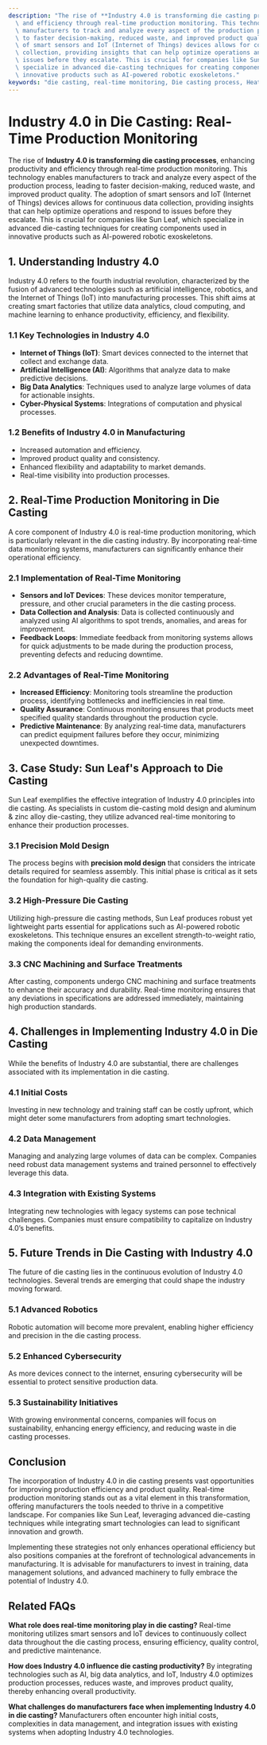 ```yaml
---
description: "The rise of **Industry 4.0 is transforming die casting processes**, enhancing productivity\
  \ and efficiency through real-time production monitoring. This technology enables\
  \ manufacturers to track and analyze every aspect of the production process, leading\
  \ to faster decision-making, reduced waste, and improved product quality. The adoption\
  \ of smart sensors and IoT (Internet of Things) devices allows for continuous data\
  \ collection, providing insights that can help optimize operations and respond to\
  \ issues before they escalate. This is crucial for companies like Sun Leaf, which\
  \ specialize in advanced die-casting techniques for creating components used in\
  \ innovative products such as AI-powered robotic exoskeletons."
keywords: "die casting, real-time monitoring, Die casting process, Heat dissipation structure"
---
```

# Industry 4.0 in Die Casting: Real-Time Production Monitoring

The rise of **Industry 4.0 is transforming die casting processes**, enhancing productivity and efficiency through real-time production monitoring. This technology enables manufacturers to track and analyze every aspect of the production process, leading to faster decision-making, reduced waste, and improved product quality. The adoption of smart sensors and IoT (Internet of Things) devices allows for continuous data collection, providing insights that can help optimize operations and respond to issues before they escalate. This is crucial for companies like Sun Leaf, which specialize in advanced die-casting techniques for creating components used in innovative products such as AI-powered robotic exoskeletons.

## **1. Understanding Industry 4.0**

Industry 4.0 refers to the fourth industrial revolution, characterized by the fusion of advanced technologies such as artificial intelligence, robotics, and the Internet of Things (IoT) into manufacturing processes. This shift aims at creating smart factories that utilize data analytics, cloud computing, and machine learning to enhance productivity, efficiency, and flexibility.

### **1.1 Key Technologies in Industry 4.0**
- **Internet of Things (IoT)**: Smart devices connected to the internet that collect and exchange data.
- **Artificial Intelligence (AI)**: Algorithms that analyze data to make predictive decisions.
- **Big Data Analytics**: Techniques used to analyze large volumes of data for actionable insights.
- **Cyber-Physical Systems**: Integrations of computation and physical processes.

### **1.2 Benefits of Industry 4.0 in Manufacturing**
- Increased automation and efficiency.
- Improved product quality and consistency.
- Enhanced flexibility and adaptability to market demands.
- Real-time visibility into production processes.

## **2. Real-Time Production Monitoring in Die Casting**

A core component of Industry 4.0 is real-time production monitoring, which is particularly relevant in the die casting industry. By incorporating real-time data monitoring systems, manufacturers can significantly enhance their operational efficiency.

### **2.1 Implementation of Real-Time Monitoring**
- **Sensors and IoT Devices**: These devices monitor temperature, pressure, and other crucial parameters in the die casting process.
- **Data Collection and Analysis**: Data is collected continuously and analyzed using AI algorithms to spot trends, anomalies, and areas for improvement.
- **Feedback Loops**: Immediate feedback from monitoring systems allows for quick adjustments to be made during the production process, preventing defects and reducing downtime.

### **2.2 Advantages of Real-Time Monitoring**
- **Increased Efficiency**: Monitoring tools streamline the production process, identifying bottlenecks and inefficiencies in real time.
- **Quality Assurance**: Continuous monitoring ensures that products meet specified quality standards throughout the production cycle.
- **Predictive Maintenance**: By analyzing real-time data, manufacturers can predict equipment failures before they occur, minimizing unexpected downtimes.

## **3. Case Study: Sun Leaf's Approach to Die Casting**

Sun Leaf exemplifies the effective integration of Industry 4.0 principles into die casting. As specialists in custom die-casting mold design and aluminum & zinc alloy die-casting, they utilize advanced real-time monitoring to enhance their production processes.

### **3.1 Precision Mold Design**
The process begins with **precision mold design** that considers the intricate details required for seamless assembly. This initial phase is critical as it sets the foundation for high-quality die casting.

### **3.2 High-Pressure Die Casting**
Utilizing high-pressure die casting methods, Sun Leaf produces robust yet lightweight parts essential for applications such as AI-powered robotic exoskeletons. This technique ensures an excellent strength-to-weight ratio, making the components ideal for demanding environments.

### **3.3 CNC Machining and Surface Treatments**
After casting, components undergo CNC machining and surface treatments to enhance their accuracy and durability. Real-time monitoring ensures that any deviations in specifications are addressed immediately, maintaining high production standards.

## **4. Challenges in Implementing Industry 4.0 in Die Casting**

While the benefits of Industry 4.0 are substantial, there are challenges associated with its implementation in die casting.

### **4.1 Initial Costs**
Investing in new technology and training staff can be costly upfront, which might deter some manufacturers from adopting smart technologies.

### **4.2 Data Management**
Managing and analyzing large volumes of data can be complex. Companies need robust data management systems and trained personnel to effectively leverage this data.

### **4.3 Integration with Existing Systems**
Integrating new technologies with legacy systems can pose technical challenges. Companies must ensure compatibility to capitalize on Industry 4.0’s benefits.

## **5. Future Trends in Die Casting with Industry 4.0**

The future of die casting lies in the continuous evolution of Industry 4.0 technologies. Several trends are emerging that could shape the industry moving forward.

### **5.1 Advanced Robotics**
Robotic automation will become more prevalent, enabling higher efficiency and precision in the die casting process.

### **5.2 Enhanced Cybersecurity**
As more devices connect to the internet, ensuring cybersecurity will be essential to protect sensitive production data.

### **5.3 Sustainability Initiatives**
With growing environmental concerns, companies will focus on sustainability, enhancing energy efficiency, and reducing waste in die casting processes.

## **Conclusion**

The incorporation of Industry 4.0 in die casting presents vast opportunities for improving production efficiency and product quality. Real-time production monitoring stands out as a vital element in this transformation, offering manufacturers the tools needed to thrive in a competitive landscape. For companies like Sun Leaf, leveraging advanced die-casting techniques while integrating smart technologies can lead to significant innovation and growth.

Implementing these strategies not only enhances operational efficiency but also positions companies at the forefront of technological advancements in manufacturing. It is advisable for manufacturers to invest in training, data management solutions, and advanced machinery to fully embrace the potential of Industry 4.0.

## Related FAQs

**What role does real-time monitoring play in die casting?**
Real-time monitoring utilizes smart sensors and IoT devices to continuously collect data throughout the die casting process, ensuring efficiency, quality control, and predictive maintenance.

**How does Industry 4.0 influence die casting productivity?**
By integrating technologies such as AI, big data analytics, and IoT, Industry 4.0 optimizes production processes, reduces waste, and improves product quality, thereby enhancing overall productivity.

**What challenges do manufacturers face when implementing Industry 4.0 in die casting?**
Manufacturers often encounter high initial costs, complexities in data management, and integration issues with existing systems when adopting Industry 4.0 technologies.

